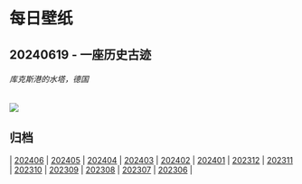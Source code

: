 # 每日壁纸

## 20240619 - 一座历史古迹

###### 库克斯港的水塔，德国

![](https://www.bing.com/th?id=OHR.CuxhavenTower_ZH-CN5580118944_UHD.jpg)

## 归档

| [202406](/202406/README.md)
| [202405](/202405/README.md)
| [202404](/202404/README.md)
| [202403](/202403/README.md)
| [202402](/202402/README.md)
| [202401](/202401/README.md)
| [202312](/202312/README.md)
| [202311](/202311/README.md)
| [202310](/202310/README.md)
| [202309](/202309/README.md)
| [202308](/202308/README.md)
| [202307](/202307/README.md)
| [202306](/202306/README.md)
|